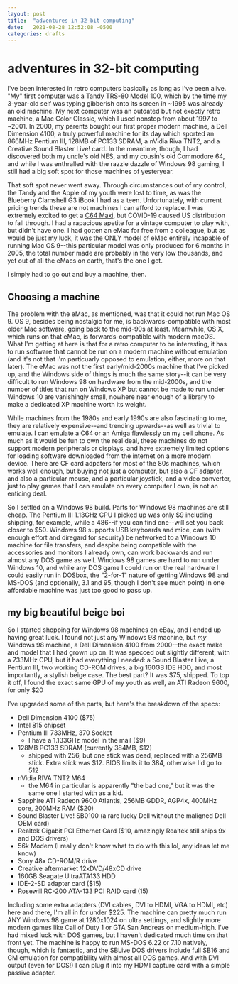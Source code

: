 ```yaml
---
layout: post
title:  "adventures in 32-bit computing"
date:   2021-08-28 12:52:08 -0500
categories: drafts
---
```

# adventures in 32-bit computing

I've been interested in retro computers basically as long as I've been alive. "My" first computer was a Tandy TRS-80 Model 100, which by the time my 3-year-old self was typing gibberish onto its screen in ~1995 was already an old machine. My next computer was an outdated but not exactly retro machine, a Mac Color Classic, which I used nonstop from about 1997 to ~2001. In 2000, my parents bought our first proper modern machine, a Dell Dimension 4100, a truly powerful machine for its day which sported an 866MHz Pentium III, 128MB of PC133 SDRAM, a nVidia Riva TNT2, and a Creative Sound Blaster Live! card. In the meantime, though, I had discovered both my uncle's old NES, and my cousin's old Commodore 64, and while I was enthralled with the razzle dazzle of Windows 98 gaming, I still had a big soft spot for those machines of yesteryear. 

That soft spot never went away. Through circumstances out of my control, the Tandy and the Apple of my youth were lost to time, as was the Blueberry Clamshell G3 iBook I had as a teen. Unfortunately, with current pricing trends these are not machines I can afford to replace. I was extremely excited to get a [C64 Maxi](inserturl), but COVID-19 caused US distribution to fall through. I had a rapacious apetite for a vintage computer to play with, but didn't have one. I had gotten an eMac for free from a colleague, but as would be just my luck, it was the ONLY model of eMac entirely incapable of running Mac OS 9--this particular model was only produced for 6 months in 2005, the total number made are probably in the very low thousands, and yet out of all the eMacs on earth, that's the one I get. 

I simply had to go out and buy a machine, then. 

## Choosing a machine

The problem with the eMac, as mentioned, was that it could not run Mac OS 9. OS 9, besides being nostalgic for me, is backwards-compatible with most older Mac software, going back to the mid-90s at least. Meanwhile, OS X, which runs on that eMac, is forwards-compatible with modern macOS. What I'm getting at here is that for a retro computer to be interesting, it has to run software that cannot be run on a modern machine without emulation (and it's not that I'm particuarly opposed to emulation, either, more on that later). The eMac was not the first early/mid-2000s machine that I've picked up, and the Windows side of things is much the same story--it can be very difficult to run Windows 98 on hardware from the mid-2000s, and the number of titles that run on Windows XP but cannot be made to run under Windows 10 are vanishingly small, nowhere near enough of a library to make a dedicated XP machine worth its weight. 

While machines from the 1980s and early 1990s are also fascinating to me, they are relatively expensive--and trending upwards--as well as trivial to emulate. I can emulate a C64 or an Amiga flawlessly on my cell phone. As much as it would be fun to own the real deal, these machines do not support modern peripherals or displays, and have extremely limited options for loading software downloaded from the internet on a more modern device. There are CF card adpaters for most of the 80s machines, which works well enough, but buying not just a computer, but also a CF adapter, and also a particular mouse, and a particular joystick, and a video converter, just to play games that I can emulate on every computer I own, is not an enticing deal. 

So I settled on a Windows 98 build. Parts for Windows 98 machines are still cheap. The Pentium III 1.13GHz CPU I picked up was only $9 including shipping, for example, while a 486--if you can find one--will set you back closer to $50. Windows 98 supports USB keyboards and mice, can (with enough effort and diregard for security) be networked to a Windows 10 machine for file transfers, and despite being compatible with the accessories and monitors I already own, can work backwards and run almost any DOS game as well. Windows 98 games are hard to run under Windows 10, and while any DOS game I could run on the real hardware I could easily run in DOSbox, the "2-for-1" nature of getting Windows 98 and MS-DOS (and optionally, 3.1 and 95, though I don't see much point) in one affordable machine was just too good to pass up. 

## my big beautiful beige boi

So I started shopping for Windows 98 machines on eBay, and I ended up having great luck. I found not just any Windows 98 machine, but *my* Windows 98 machine, a Dell Dimension 4100 from 2000--the exact make and model that I had grown up on. It was specced out slightly different, with a 733MHz CPU, but it had everything I needed: a Sound Blaster Live, a Pentium III, two working CD-ROM drives, a big 160GB IDE HDD, and most importantly, a stylish beige case. The best part? It was $75, shipped. To top it off, I found the exact same GPU of my youth as well, an ATI Radeon 9600, for only $20

I've upgraded some of the parts, but here's the breakdown of the specs:

- Dell Dimension 4100 ($75)
- Intel 815 chipset
- Pentium III 733MHz, 370 Socket
  - I have a 1.133GHz model in the mail ($9)
- 128MB PC133 SDRAM (currently 384MB, $12)
  - shipped with 256, but one stick was dead, replaced with a 256MB stick. Extra stick was $12. BIOS limits it to 384, otherwise I'd go to 512
- nVidia RIVA TNT2 M64
  - the M64 in particular is apparently "the bad one," but it was the same one I started with as a kid. 
- Sapphire ATI Radeon 9600 Atlantis, 256MB GDDR, AGP4x, 400MHz core, 200MHz RAM ($20)
- Sound Blaster Live! SB0100 (a rare lucky Dell without the maligned Dell OEM card)
- Realtek Gigabit PCI Ethernet Card ($10, amazingly Realtek still ships 9x and DOS drivers)
- 56k Modem (I really don't know what to do with this lol, any ideas let me know)
- Sony 48x CD-ROM/R drive
- Creative aftermarket 12xDVD/48xCD drive
- 160GB Seagate UltraATA133 HDD
- IDE-2-SD adapter card ($15)
- Rosewill RC-200 ATA-133 PCI RAID card (15)

Including some extra adapters (DVI cables, DVI to HDMI, VGA to HDMI, etc) here and there, I'm all in for under $225. The machine can pretty much run ANY Windows 98 game at 1280x1024 on ultra settings, and slightly more modern games like Call of Duty 1 or GTA San Andreas on medium-high. I've had mixed luck with DOS games, but I haven't dedicated much time on that front yet. The machine is happy to run MS-DOS 6.22 or 7.10 natively, though, which is fantastic, and the SBLive DOS drivers include full SB16 and GM emulation for compatibility with almost all DOS games. And with DVI output (even for DOS!) I can plug it into my HDMI capture card with a simple passive adapter. 